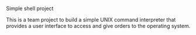 Simple shell project

This is a team project to build a simple UNIX command interpreter that provides a user interface to access and give orders to the operating system.
